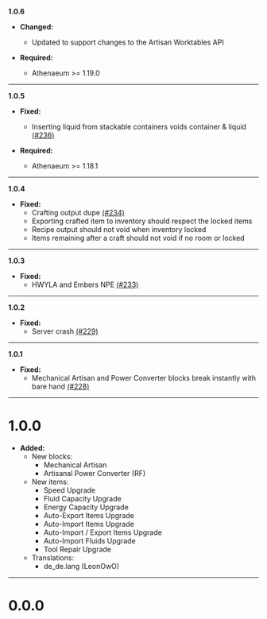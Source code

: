 **1.0.6**

  * **Changed:**
    * Updated to support changes to the Artisan Worktables API

  * **Required:**
    * Athenaeum >= 1.19.0
    
---

**1.0.5**

  * **Fixed:**
    * Inserting liquid from stackable containers voids container & liquid [(#236)](https://github.com/codetaylor/artisan-worktables/issues/236)
    
  * **Required:**
    * Athenaeum >= 1.18.1
    
---

**1.0.4**

  * **Fixed:**
    * Crafting output dupe [(#234)](https://github.com/codetaylor/artisan-worktables/issues/234)
    * Exporting crafted item to inventory should respect the locked items
    * Recipe output should not void when inventory locked
    * Items remaining after a craft should not void if no room or locked

---

**1.0.3**

  * **Fixed:**
    * HWYLA and Embers NPE [(#233)](https://github.com/codetaylor/artisan-worktables/issues/233)

---

**1.0.2**

  * **Fixed:**
    * Server crash [(#229)](https://github.com/codetaylor/artisan-worktables/issues/229)
    
---

**1.0.1**

  * **Fixed:**
    * Mechanical Artisan and Power Converter blocks break instantly with bare hand [(#228)](https://github.com/codetaylor/artisan-worktables/issues/228)
    
---

# 1.0.0

  * **Added:**
    * New blocks:
        * Mechanical Artisan
        * Artisanal Power Converter (RF)
    * New items:
        * Speed Upgrade
        * Fluid Capacity Upgrade
        * Energy Capacity Upgrade
        * Auto-Export Items Upgrade
        * Auto-Import Items Upgrade
        * Auto-Import / Export Items Upgrade
        * Auto-Import Fluids Upgrade
        * Tool Repair Upgrade
    * Translations:
        * de_de.lang (LeonOwO)

---

# 0.0.0